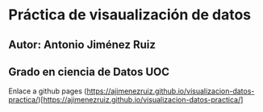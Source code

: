 # Práctica de visaualización de datos
## Autor: Antonio Jiménez Ruiz
## Grado en ciencia de Datos UOC


Enlace a github pages (https://ajimenezruiz.github.io/visualizacion-datos-practica/)[https://ajimenezruiz.github.io/visualizacion-datos-practica/]